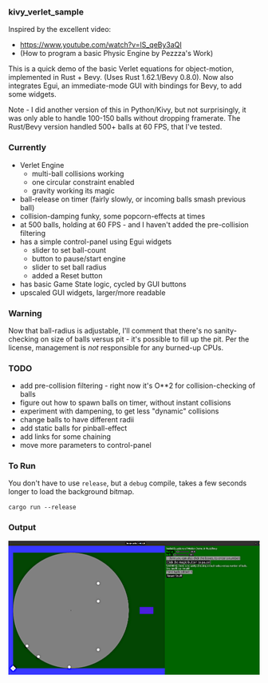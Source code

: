### kivy_verlet_sample

Inspired by the excellent video:

- https://www.youtube.com/watch?v=lS_qeBy3aQI
- (How to program a basic Physic Engine by Pezzza's Work)

This is a quick demo of the basic Verlet equations for object-motion,
implemented in Rust + Bevy. (Uses Rust 1.62.1/Bevy 0.8.0). Now also
integrates Egui, an immediate-mode GUI with bindings for Bevy, to add
some widgets.

Note - I did another version of this in Python/Kivy, but not surprisingly,
it was only able to handle 100-150 balls without dropping framerate. The
Rust/Bevy version handled 500+ balls at 60 FPS, that I've tested.

### Currently
 - Verlet Engine
   - multi-ball collisions working
   - one circular constraint enabled
   - gravity working its magic
 - ball-release on timer (fairly slowly, or incoming balls smash previous ball)
 - collision-damping funky, some popcorn-effects at times
 - at 500 balls, holding at 60 FPS - and I haven't added the pre-collision filtering
 - has a simple control-panel using Egui widgets
   - slider to set ball-count
   - button to pause/start engine
   - slider to set ball radius
   - added a Reset button
 - has basic Game State logic, cycled by GUI buttons
 - upscaled GUI widgets, larger/more readable

### Warning
Now that ball-radius is adjustable, I'll comment that there's no sanity-checking
on size of balls versus pit - it's possible to fill up the pit. Per the license,
management is *not* responsible for any burned-up CPUs.

### TODO
 - add pre-collision filtering - right now it's O**2 for collision-checking of balls
 - figure out how to spawn balls on timer, without instant collisions
 - experiment with dampening, to get less "dynamic" collisions
 - change balls to have different radii
 - add static balls for pinball-effect
 - add links for some chaining
 - move more parameters to control-panel

### To Run
You don't have to use `release`, but a `debug` compile, takes a few seconds
longer to load the background bitmap.

    cargo run --release

### Output
![](Screenshot.png)